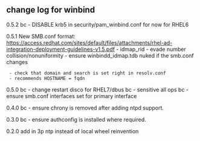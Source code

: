 ## change log for winbind
0.5.2
	bc - DISABLE krb5 in security/pam_winbind.conf for now for RHEL6

0.5.1
	New SMB.conf format:
	https://access.redhat.com/sites/default/files/attachments/rhel-ad-integration-deployment-guidelines-v1.5.pdf
	 - idmap_rid
	 - evade number collision/nonuniformity
	 - ensure winbindd_idmap.tdb nuked if the smb.conf changes

	 - check that domain and search is set right in resolv.conf
	 - recommends HOSTNAME = fqdn


0.5.0
	bc - change restart disco for RHEL7/dbus
	bc - sensitive all ops
	bc - ensure smb.conf interfaces set for primary interface

0.4.0
	bc - ensure chrony is removed after adding ntpd support.

0.3.0
	bc - ensure authconfig is installed where required.

0.2.0
	add in 3p ntp instead of local wheel reinvention
